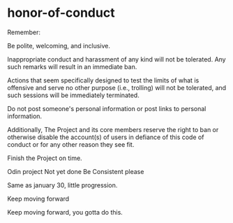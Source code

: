 # honor-of-conduct
Remember:

Be polite, welcoming, and inclusive.

Inappropriate conduct and harassment of any kind will not be tolerated. Any such remarks will result in an immediate ban.

Actions that seem specifically designed to test the limits of what is offensive and serve no other purpose (i.e., trolling) will not be tolerated, and such sessions will be immediately terminated.

Do not post someone's personal information or post links to personal information.

Additionally, The Project and its core members reserve the right to ban or otherwise disable the account(s) of users in defiance of this code of conduct or for any other reason they see fit.


Finish the Project on time. 



Odin project
Not yet done
Be Consistent please

Same as january 30, little progression.

Keep moving forward

Keep moving forward, you gotta do this.

